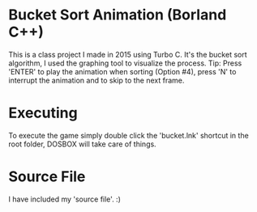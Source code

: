 # Bucket Sort Animation (Borland C++)

This is a class project I made in 2015 using Turbo C. It's the bucket sort algorithm, I used the graphing tool to visualize the process.
Tip: Press 'ENTER' to play the animation when sorting (Option #4), press 'N' to interrupt the animation and to skip to the next frame.

# Executing

To execute the game simply double click the 'bucket.lnk' shortcut in the root folder, DOSBOX will take care of things.

# Source File

I have included my 'source file'. :)
